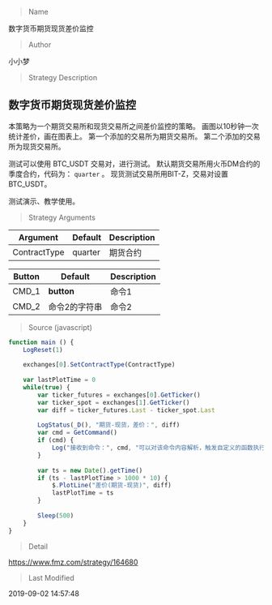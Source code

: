 
> Name

数字货币期货现货差价监控

> Author

小小梦

> Strategy Description

## 数字货币期货现货差价监控

本策略为一个期货交易所和现货交易所之间差价监控的策略。
画图以10秒钟一次统计差价，画在图表上。
第一个添加的交易所为期货交易所。
第二个添加的交易所为现货交易所。

测试可以使用 BTC_USDT 交易对，进行测试。
默认期货交易所用火币DM合约的 季度合约，代码为： ```quarter```  。
现货测试交易所用BIT-Z，交易对设置BTC_USDT。

测试演示、教学使用。

> Strategy Arguments



|Argument|Default|Description|
|----|----|----|
|ContractType|quarter|期货合约|




|Button|Default|Description|
|----|----|----|
|CMD_1|__button__|命令1|
|CMD_2|命令2的字符串|命令2|


> Source (javascript)

``` javascript
function main () {
    LogReset(1)
    
    exchanges[0].SetContractType(ContractType)
    
    var lastPlotTime = 0
    while(true) {
        var ticker_futures = exchanges[0].GetTicker()
        var ticker_spot = exchanges[1].GetTicker()
        var diff = ticker_futures.Last - ticker_spot.Last
        
        LogStatus(_D(), "期货-现货，差价：", diff)
        var cmd = GetCommand()
        if (cmd) {
            Log("接收到命令：", cmd, "可以对该命令内容解析，触发自定义的函数执行！#FF0000")
        }
        
        var ts = new Date().getTime()
        if (ts - lastPlotTime > 1000 * 10) {
            $.PlotLine("差价(期货-现货)", diff)
            lastPlotTime = ts
        }
        
        Sleep(500)
    }
}
```

> Detail

https://www.fmz.com/strategy/164680

> Last Modified

2019-09-02 14:57:48
